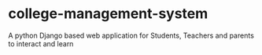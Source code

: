 # college-management-system
A python Django based web application for Students, Teachers and parents to interact and learn
